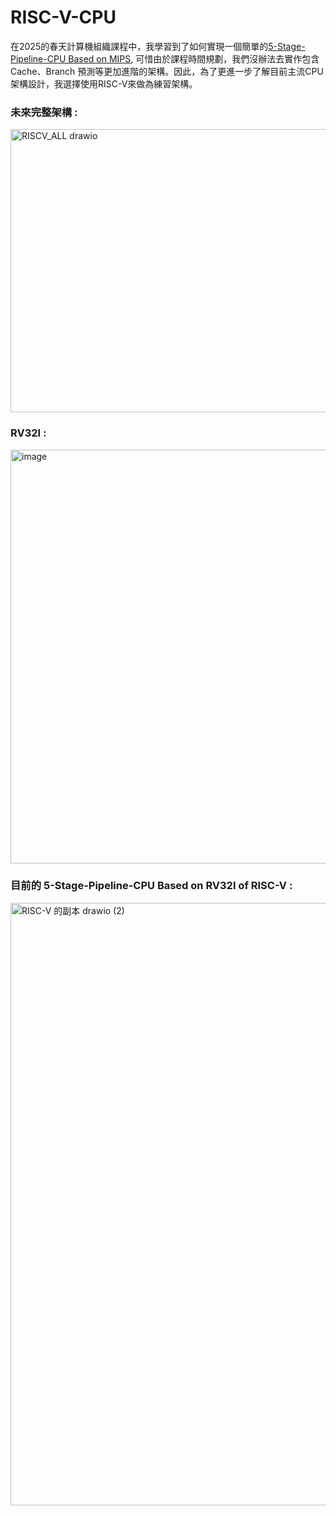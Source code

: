 # RISC-V-CPU
在2025的春天計算機組織課程中，我學習到了如何實現一個簡單的[5-Stage-Pipeline-CPU Based on MIPS](https://github.com/akira2963753/MIPS-5-stage-pipelined-CPU), 可惜由於課程時間規劃，我們沒辦法去實作包含Cache、Branch 預測等更加進階的架構。因此，為了更進一步了解目前主流CPU架構設計，我選擇使用RISC-V來做為練習架構。  
  
### 未來完整架構 :  
<img width="620" height="453" alt="RISCV_ALL drawio" src="https://github.com/user-attachments/assets/91d860c0-232e-4c48-a007-c0e7b1af4b4f" />  

### RV32I :  
<img width="570" height="662" alt="image" src="https://github.com/user-attachments/assets/17bd8742-7456-4b52-8ced-78caf17fa577" />  

### 目前的 5-Stage-Pipeline-CPU Based on RV32I of RISC-V  :  
<img width="2147" height="964" alt="RISC-V 的副本 drawio (2)" src="https://github.com/user-attachments/assets/8f9f5783-ba46-4b96-a9de-866a14257a65" />  


